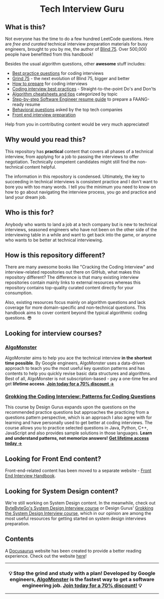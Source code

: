 <h1 align="center">Tech Interview Guru</h1>


## What is this?

Not everyone has the time to do a few hundred LeetCode questions. Here are _free and curated_ technical interview preparation materials for busy engineers, brought to you by me, the author of [Blind 75](https://www.teamblind.com/post/New-Year-Gift---Curated-List-of-Top-75-LeetCode-Questions-to-Save-Your-Time-OaM1orEU). Over 500,000 people have benefitted from this handbook!

Besides the usual algorithm questions, other **awesome** stuff includes:

- [Best practice questions](https://www.techinterviewhandbook.org/coding-interview-study-plan/) for coding interviews
- [Grind 75](https://www.techinterviewhandbook.org/grind75) - the next evolution of Blind 75, bigger and better
- [How to prepare](https://www.techinterviewhandbook.org/coding-interview-prep/) for coding interviews
- [Coding interview best practices](https://www.techinterviewhandbook.org/coding-interview-cheatsheet/) - Straight-to-the-point Do's and Don'ts
- [Algorithm cheatsheets and tips](https://www.techinterviewhandbook.org/algorithms/study-cheatsheet/) categorized by topic
- [Step-by-step Software Engineer resume guide](https://www.techinterviewhandbook.org/resume/) to prepare a FAANG-ready resume
- [Behavioral questions](https://www.techinterviewhandbook.org/behavioral-interview-questions/) asked by the top tech companies
- [Front end interview preparation](https://www.frontendinterviewhandbook.com)

Help from you in contributing content would be very much appreciated!

## Why would you read this?

This repository has **practical** content that covers all phases of a technical interview, from applying for a job to passing the interviews to offer negotiation. Technically competent candidates might still find the non-technical content helpful.

The information in this repository is condensed. Ultimately, the key to succeeding in technical interviews is consistent practice and I don't want to bore you with too many words. I tell you the minimum you need to know on how to go about navigating the interview process, you go and practice and land your dream job.

## Who is this for?

Anybody who wants to land a job at a tech company but is new to technical interviews, seasoned engineers who have not been on the other side of the interviewing table in a while and want to get back into the game, or anyone who wants to be better at technical interviewing.


## How is this repository different?

There are many awesome books like "Cracking the Coding Interview" and interview-related repositories out there on GitHub, what makes this repository different? The difference is that many existing interview repositories contain mainly links to external resources whereas this repository contains top-quality curated content directly for your consumption.

Also, existing resources focus mainly on algorithm questions and lack coverage for more domain-specific and non-technical questions. This handbook aims to cover content beyond the typical algorithmic coding questions. 😎

## Looking for interview courses?

### [AlgoMonster](https://shareasale.com/r.cfm?b=1873647&u=3114753&m=114505&urllink=&afftrack=)

AlgoMonster aims to help you ace the technical interview **in the shortest time possible**. By Google engineers, AlgoMonster uses a data-driven approach to teach you the most useful key question patterns and has contents to help you quickly revise basic data structures and algorithms. Best of all, AlgoMonster is not subscription-based - pay a one-time fee and get **lifetime access**. [**Join today for a 70% discount →**](https://shareasale.com/r.cfm?b=1873647&u=3114753&m=114505&urllink=&afftrack=)

### [Grokking the Coding Interview: Patterns for Coding Questions](https://designgurus.org/link/kJSIoU?url=https%3A%2F%2Fdesigngurus.org%2Fcourse%3Fcourseid%3Dgrokking-the-coding-interview)

This course by Design Gurus expands upon the questions on the recommended practice questions but approaches the practicing from a questions pattern perspective, which is an approach I also agree with for learning and have personally used to get better at coding interviews. The course allows you to practice selected questions in Java, Python, C++, JavaScript and also provides sample solutions in those languages. **Learn and understand patterns, not memorize answers!** [**Get lifetime access today →**](https://designgurus.org/link/kJSIoU?url=https%3A%2F%2Fdesigngurus.org%2Fcourse%3Fcourseid%3Dgrokking-the-coding-interview)

## Looking for Front End content?

Front-end-related content has been moved to a separate website - [Front End Interview Handbook](https://frontendinterviewhandbook.com).

## Looking for System Design content?

We're still working on System Design content. In the meanwhile, check out [ByteByteGo's System Design Interview course](https://bytebytego.com?fpr=techinterviewhandbook) or Design Gurus' [Grokking the System Design Interview course](https://designgurus.org/link/kJSIoU?url=https%3A%2F%2Fdesigngurus.org%2Fcourse%3Fcourseid%3Dgrokking-the-system-design-interview), which in our opinion are among the most useful resources for getting started on system design interviews preparation.

## Contents

A [Docusaurus](https://github.com/facebook/docusaurus) website has been created to provide a better reading experience. Check out the website [here](https://www.techinterviewhandbook.org)!

---

<div align="center">
  <h3>💡 Stop the grind and study with a plan! Developed by Google engineers, <a href="https://shareasale.com/r.cfm?b=1873647&u=3114753&m=114505&urllink=&afftrack=">AlgoMonster</a> is the fastest way to get a software engineering job. <a href="https://shareasale.com/r.cfm?b=1873647&u=3114753&m=114505&urllink=&afftrack=">Join today for a 70% discount!</a> 💡</h3>
</div>

---


